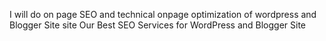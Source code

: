 I will do on page SEO and technical onpage optimization of wordpress and Blogger Site site
Our Best SEO Services for WordPress and Blogger Site
